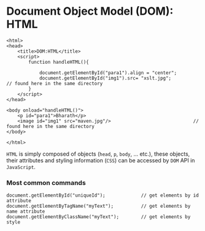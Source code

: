 # Document Object Model (DOM): HTML
    <html>
    <head>
    	<title>DOM:HTML</title>
    	<script>
    		function handleHTML(){
    
    			document.getElementById("para1").align = "center";
    			document.getElementById("img1").src= "xslt.jpg";            // found here in the same directory
    		}
    	</script>
    </head>
    
    <body onload="handleHTML()">
    	<p id="para1">Bharath</p>
    	<image id="img1" src="maven.jpg"/>                              // found here in the same directory
    </body>
    
    </html>
    
`HTML` is simply composed of objects (`head`, `p`, `body`, ... etc.), these objects, their attributes and styling information (`CSS`) can be accessed by `DOM` API in `JavaScript`.

### Most common commands
    document.getElementById("uniqueId");             // get elements by id attribute
    document.getElementByTagName("myText");          // get elements by name attribute
    document.getElementByClassName("myText");        // get elements by style
